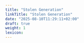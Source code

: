 ```yaml
---
title: "Stolen Generation"
linkTitle: "Stolen Generation"
date: "2025-08-10T11:29:11+02:00"
draft: true 
weight: 1
lexicon:
---
```



